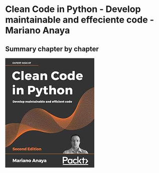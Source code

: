 # Clean Code in Python - Develop maintainable and effeciente code - Mariano Anaya

## Summary chapter by chapter

<img src="Clean Code in Python.jpg" />